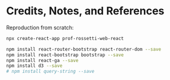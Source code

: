# Credits, Notes, and References

Reproduction from scratch:

```sh
npx create-react-app prof-rossetti-web-react

npm install react-router-bootstrap react-router-dom --save
npm install react-bootstrap bootstrap --save
npm install react-ga --save
npm install d3 --save
# npm install query-string --save
```
